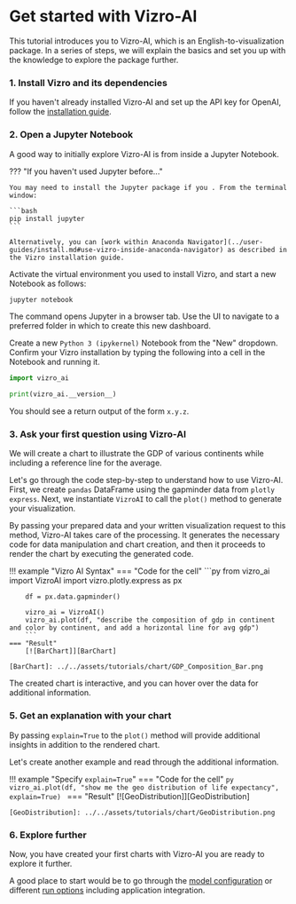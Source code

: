 # Get started with Vizro-AI
This tutorial introduces you to Vizro-AI, which is an English-to-visualization package. In a series of steps, we will explain the basics and set you up with the knowledge to explore the package further.

### 1. Install Vizro and its dependencies

If you haven't already installed Vizro-AI and set up the API key for OpenAI, follow the [installation guide](../user-guides/install.md).

### 2. Open a Jupyter Notebook

A good way to initially explore Vizro-AI is from inside a Jupyter Notebook.

??? "If you haven't used Jupyter before..."

    You may need to install the Jupyter package if you . From the terminal window:

    ```bash
    pip install jupyter
    ```

    Alternatively, you can [work within Anaconda Navigator](../user-guides/install.md#use-vizro-inside-anaconda-navigator) as described in the Vizro installation guide.


Activate the virtual environment you used to install Vizro, and start a new Notebook as follows:

```bash
jupyter notebook
```

The command opens Jupyter in a browser tab. Use the UI to navigate to a preferred folder in which to create this new dashboard.

Create a new `Python 3 (ipykernel)` Notebook from the "New" dropdown. Confirm your Vizro installation by typing the following into a cell in the Notebook and running it.

```py
import vizro_ai

print(vizro_ai.__version__)
```

You should see a return output of the form `x.y.z`.


### 3. Ask your first question using Vizro-AI

We will create a chart to illustrate the GDP of various continents while including a reference line for the average.

Let's go through the code step-by-step to understand how to use Vizro-AI. First, we create `pandas` DataFrame using the gapminder data from `plotly express`. Next, we instantiate `VizroAI` to call the `plot()` method to generate your visualization.

By passing your prepared data and your written visualization request to this method, Vizro-AI takes care of the processing. It generates the necessary code for data manipulation and chart creation, and then it proceeds to render the chart by executing the generated code.

!!! example "Vizro AI Syntax"
    === "Code for the cell"
        ```py
        from vizro_ai import VizroAI
        import vizro.plotly.express as px

        df = px.data.gapminder()

        vizro_ai = VizroAI()
        vizro_ai.plot(df, "describe the composition of gdp in continent and color by continent, and add a horizontal line for avg gdp")
        ```
    === "Result"
        [![BarChart]][BarChart]

    [BarChart]: ../../assets/tutorials/chart/GDP_Composition_Bar.png

The created chart is interactive, and you can hover over the data for additional information.

### 5. Get an explanation with your chart

By passing `explain=True` to the `plot()` method will provide additional insights in addition to the rendered chart.

Let's create another example and read through the additional information.

!!! example "Specify  `explain=True`"
    === "Code for the cell"
        ```py
        vizro_ai.plot(df, "show me the geo distribution of life expectancy", explain=True)
        ```
    === "Result"
        [![GeoDistribution]][GeoDistribution]

    [GeoDistribution]: ../../assets/tutorials/chart/GeoDistribution.png

### 6. Explore further

Now, you have created your first charts with Vizro-AI you are ready to explore it further.

A good place to start would be to go through the [model configuration](../user-guides/model-config.md) or different [run options](../user-guides/run-vizro-ai.md) including application integration.

